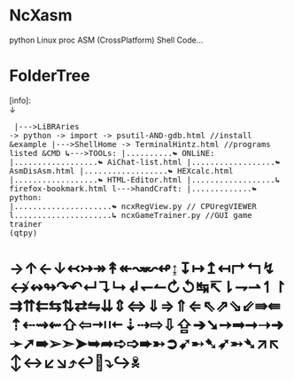 # NcXasm
python Linux proc ASM (CrossPlatform) Shell Code...

# FolderTree
[info]: <br>↓<pre style="white-space: pre-wrap;">
|--->LiBRAries -> python -> import -> psutil-AND-gdb.html //install &example
|--->ShellHome -> TerminalHintz.html //programs listed &CMD
<b>↳</b>--->TOOLs:
|..........<b>↬</b> ONLiNE:
|..................<b>↬</b> AiChat-list.html
|..................<b>↬</b> AsmDisAsm.html
|..................<b>↬</b> HEXcalc.html
|..................<b>↬</b> HTML-Editor.html
|..................<b>↳</b> firefox-bookmark.html
l--->handCraft:
|.............<b>↬</b> python:
|.....................<b>↬</b> ncxRegView.py // CPUregVIEWER
l.....................<b>↳</b> ncxGameTrainer.py //GUI game trainer (qtpy)
</pre>
<h1>
→↑←↓↢↣↠↟↞↝↜↫↨↧↦↥↤↱↰↯↮↭↬↷↶↵↴↳↲↽↼↻↺↹↸⇂⇁⇀↿↾⇉⇈⇇⇆⇅⇄⇋⇊⇕⇔⇓⇒⇑⇐⇖⇗⇘⇙⇛⇚⇡⇠⇝⇜⇧⇦⇥⇤⇣⇢⇨⇩⇪➔➘➙➟➞➝➜➛➚➠➢➣➤➥➦➪➩➨➳➲➹➸➷➶➵➴↗↖↕↔↙↘⤴↩🔽⤵↪☠
</h1>
